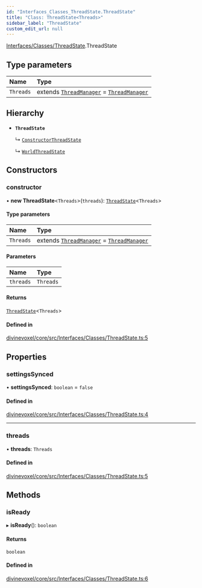 ```yaml
---
id: "Interfaces_Classes_ThreadState.ThreadState"
title: "Class: ThreadState<Threads>"
sidebar_label: "ThreadState"
custom_edit_url: null
---
```


[Interfaces/Classes/ThreadState](../modules/Interfaces_Classes_ThreadState.md).ThreadState

## Type parameters

| Name | Type |
| :------ | :------ |
| `Threads` | extends [`ThreadManager`](Interfaces_Classes_ThreadManager.ThreadManager.md) = [`ThreadManager`](Interfaces_Classes_ThreadManager.ThreadManager.md) |

## Hierarchy

- **`ThreadState`**

  ↳ [`ConstructorThreadState`](Interfaces_Constructor_Threads_ConstructorThreadState.ConstructorThreadState.md)

  ↳ [`WorldThreadState`](Interfaces_World_Threads_WorldThreadState.WorldThreadState.md)

## Constructors

### constructor

• **new ThreadState**\<`Threads`\>(`threads`): [`ThreadState`](Interfaces_Classes_ThreadState.ThreadState.md)\<`Threads`\>

#### Type parameters

| Name | Type |
| :------ | :------ |
| `Threads` | extends [`ThreadManager`](Interfaces_Classes_ThreadManager.ThreadManager.md) = [`ThreadManager`](Interfaces_Classes_ThreadManager.ThreadManager.md) |

#### Parameters

| Name | Type |
| :------ | :------ |
| `threads` | `Threads` |

#### Returns

[`ThreadState`](Interfaces_Classes_ThreadState.ThreadState.md)\<`Threads`\>

#### Defined in

[divinevoxel/core/src/Interfaces/Classes/ThreadState.ts:5](https://github.com/lucasdamianjohnson/DivineVoxelEngine/blob/596fa7391478620ed460dfb4856ff0a763b91c49/divinevoxel/core/src/Interfaces/Classes/ThreadState.ts#L5)

## Properties

### settingsSynced

• **settingsSynced**: `boolean` = `false`

#### Defined in

[divinevoxel/core/src/Interfaces/Classes/ThreadState.ts:4](https://github.com/lucasdamianjohnson/DivineVoxelEngine/blob/596fa7391478620ed460dfb4856ff0a763b91c49/divinevoxel/core/src/Interfaces/Classes/ThreadState.ts#L4)

___

### threads

• **threads**: `Threads`

#### Defined in

[divinevoxel/core/src/Interfaces/Classes/ThreadState.ts:5](https://github.com/lucasdamianjohnson/DivineVoxelEngine/blob/596fa7391478620ed460dfb4856ff0a763b91c49/divinevoxel/core/src/Interfaces/Classes/ThreadState.ts#L5)

## Methods

### isReady

▸ **isReady**(): `boolean`

#### Returns

`boolean`

#### Defined in

[divinevoxel/core/src/Interfaces/Classes/ThreadState.ts:6](https://github.com/lucasdamianjohnson/DivineVoxelEngine/blob/596fa7391478620ed460dfb4856ff0a763b91c49/divinevoxel/core/src/Interfaces/Classes/ThreadState.ts#L6)
